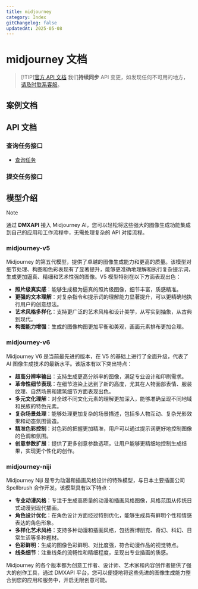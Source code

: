```yaml
---
title: midjourney
category: Index
gitChangelog: false
updatedAt: 2025-05-08
---
```


# midjourney 文档

> [!TIP][官方 API 文档](https://docs.midjourney.com/hc/en-us/articles/33329261836941-Getting-Started-Guide)
> 我们**持续同步** API 变更，如发现任何不可用的地方，[请及时联系客服](https://dmxapi.cn/models.html#contact)。

## 案例文档


## API 文档

### 查询任务接口

- [查询任务](./api/query-task-api.md)

### 提交任务接口


## 模型介绍

> [!NOTE]
> 通过 **DMXAPI** 接入 Midjourney AI，您可以轻松将这些强大的图像生成功能集成到自己的应用和工作流程中，无需处理复杂的 API 对接流程。

### midjourney-v5

Midjourney 的第五代模型，提供了卓越的图像生成能力和更高的质量。该模型对细节处理、构图和色彩表现有了显著提升，能够更准确地理解和执行复杂提示词，生成更加逼真、精细和艺术性强的图像。V5 模型特别在以下方面表现出色：

- **照片级真实感**：能够生成极为逼真的照片级图像，细节丰富，质感精准。
- **更强的文本理解**：对复杂指令和提示词的理解能力显著提升，可以更精确地执行用户的创意想法。
- **艺术风格多样化**：支持更广泛的艺术风格和设计美学，从写实到抽象，从古典到现代。
- **构图能力增强**：生成的图像构图更加平衡和美观，画面元素排布更加合理。

### midjourney-v6

Midjourney V6 是当前最先进的版本，在 V5 的基础上进行了全面升级，代表了 AI 图像生成技术的最新水平。该版本有以下突出特点：

- **超高分辨率输出**：支持生成更高分辨率的图像，满足专业设计和印刷需求。
- **革命性细节表现**：在细节渲染上达到了新的高度，尤其在人物面部表情、服装纹理、自然场景和建筑细节方面表现出色。
- **多元文化理解**：对全球不同文化元素的理解更加深入，能够准确呈现不同地域和民族的特色元素。
- **复杂场景处理**：能够处理更加复杂的场景描述，包括多人物互动、复杂光影效果和动态氛围营造。
- **精准色彩控制**：对色彩的把握更加精准，用户可以通过提示词更好地控制图像的色调和氛围。
- **创意参数扩展**：提供了更多创意参数选项，让用户能够更精细地控制生成结果，实现更个性化的创作。

### midjourney-niji

Midjourney Niji 是专为动漫和插画风格设计的特殊模型，与日本主要插画公司 Spellbrush 合作开发。该模型具有以下特点：

- **专业动漫风格**：专注于生成高质量的动漫和插画风格图像，风格范围从传统日式动漫到现代插画。
- **角色设计优化**：在角色设计方面经过特别优化，能够生成具有鲜明个性和情感表达的角色形象。
- **多样化艺术风格**：支持多种动漫和插画风格，包括赛博朋克、奇幻、科幻、日常生活等多种题材。
- **色彩鲜明**：生成的图像色彩鲜明、对比度强，符合动漫作品的视觉特点。
- **线条细节**：注重线条的流畅性和精细程度，呈现出专业插画的质感。

Midjourney 的各个版本都为创意工作者、设计师、艺术家和内容创作者提供了强大的创作工具，通过 DMXAPI 平台，您可以便捷地将这些先进的图像生成能力整合到您的应用和服务中，开启无限创意可能。
